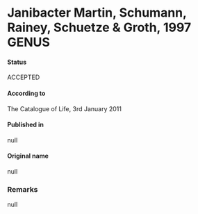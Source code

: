 # Janibacter Martin, Schumann, Rainey, Schuetze & Groth, 1997 GENUS

#### Status
ACCEPTED

#### According to
The Catalogue of Life, 3rd January 2011

#### Published in
null

#### Original name
null

### Remarks
null